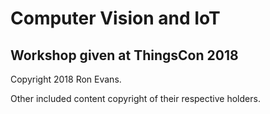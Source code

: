 # Computer Vision and IoT

## Workshop given at ThingsCon 2018

Copyright 2018 Ron Evans.

Other included content copyright of their respective holders.
